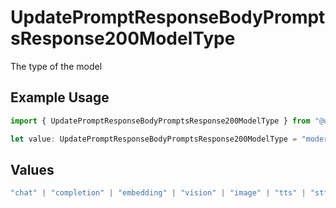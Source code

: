 # UpdatePromptResponseBodyPromptsResponse200ModelType

The type of the model

## Example Usage

```typescript
import { UpdatePromptResponseBodyPromptsResponse200ModelType } from "@orq-ai/node/models/operations";

let value: UpdatePromptResponseBodyPromptsResponse200ModelType = "moderations";
```

## Values

```typescript
"chat" | "completion" | "embedding" | "vision" | "image" | "tts" | "stt" | "rerank" | "moderations"
```